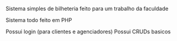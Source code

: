 Sistema simples de bilheteria feito para um trabalho da faculdade

Sistema todo feito em PHP

Possui login (para clientes e agenciadores)
Possui CRUDs basicos 
